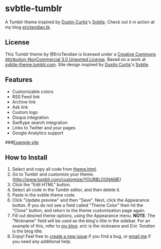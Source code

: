 svbtle-tumblr
=============

A Tumblr theme inspired by [Dustin Curtis](http://dcurt.is/)'s [Svbtle](https://svbtle.com/). Check out it in action at my blog [erictendian.tk](http://erictendian.tk/).

License
-------
This Tumblr theme by @EricTendian is licensed under a [Creative Commons Attribution-NonCommercial 3.0 Unported License](http://creativecommons.org/licenses/by-nc/3.0/deed.en_US). Based on a work at [svbtle-theme.tumblr.com](http://svbtle-theme.tumblr.com/). Site design inspired by [Dustin Curtis](http://dcurt.is/)'s [Svbtle](https://svbtle.com/).

Features
--------
* Customizable colors
* RSS Feed link
* Archive link
* Ask link
* Custom logo
* Disqus integration
* Swiftype search integration
* Links to Twitter and your pages
* Google Analytics support

###[Example site](http://erictendian.tk/)

How to Install
--------------
1. Select and copy all code from [theme.html](https://raw.github.com/erict15/svbtle-tumblr/master/theme.html).
2. Go to Tumblr and customize your theme. (http://www.tumblr.com/customize/YOURBLOGNAME)
3. Click the "Edit HTML" button.
4. Select all code in the Tumblr editor, and then delete it.
5. Paste in the svbtle theme code.
6. Click "Update preview" and then "Save". Next, click the Appearance button. If you do not see a field called "Theme Color" then hit the "Close" button, and return to the theme customization page again.
7. Fill out desired theme options, using the Appearance menu.
   __NOTE__: The "Nickname" field will be used as the blog's title in the sidebar. For an example of this, refer to [my blog](http://erictendian.tk/). *eric* is the nickname and *Eric Tendian* is the blog title.
8. Enjoy! Feel free to [create a new issue](https://github.com/erict15/svbtle-tumblr/issues/new) if you find a bug, or [email me](mailto:erictendian@gmail.com) if you need any additional help.
